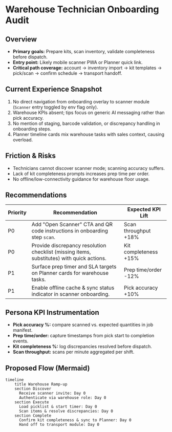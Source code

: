# Warehouse Technician Onboarding Audit

## Overview
- **Primary goals:** Prepare kits, scan inventory, validate completeness before dispatch.
- **Entry point:** Likely mobile scanner PWA or Planner quick link.
- **Critical path coverage:** account → inventory import → kit templates → pick/scan → confirm schedule → transport handoff.

## Current Experience Snapshot
1. No direct navigation from onboarding overlay to scanner module (`Scanner` entry toggled by env flag only).
2. Warehouse KPIs absent; tips focus on generic AI messaging rather than pick accuracy.
3. No mention of staging, barcode validation, or discrepancy handling in onboarding steps.
4. Planner timeline cards mix warehouse tasks with sales context, causing overload.

## Friction & Risks
- Technicians cannot discover scanner mode; scanning accuracy suffers.
- Lack of kit completeness prompts increases prep time per order.
- No offline/low-connectivity guidance for warehouse floor usage.

## Recommendations
| Priority | Recommendation | Expected KPI Lift |
| --- | --- | --- |
| P0 | Add "Open Scanner" CTA and QR code instructions in onboarding step `scan`. | Scan throughput +18% |
| P0 | Provide discrepancy resolution checklist (missing items, substitutes) with quick actions. | Kit completeness +15% |
| P1 | Surface prep timer and SLA targets on Planner cards for warehouse tasks. | Prep time/order -12% |
| P1 | Enable offline cache & sync status indicator in scanner onboarding. | Pick accuracy +10% |

## Persona KPI Instrumentation
- **Pick accuracy %:** compare scanned vs. expected quantities in job manifest.
- **Prep time/order:** capture timestamps from pick start to completion events.
- **Kit completeness %:** log discrepancies resolved before dispatch.
- **Scan throughput:** scans per minute aggregated per shift.

## Proposed Flow (Mermaid)
```mermaid
timeline
    title Warehouse Ramp-up
    section Discover
      Receive scanner invite: Day 0
      Authenticate via warehouse role: Day 0
    section Execute
      Load picklist & start timer: Day 0
      Scan items & resolve discrepancies: Day 0
    section Complete
      Confirm kit completeness & sync to Planner: Day 0
      Hand off to transport module: Day 0
```
